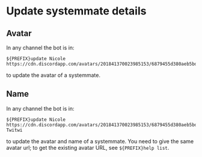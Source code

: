 # Update systemmate details

## Avatar

In any channel the bot is in:

```
${PREFIX}update Nicole https://cdn.discordapp.com/avatars/201841370023985153/6879455d380aeb5bd9ee87c02f873e99.png
```
to update the avatar of a systemmate.

## Name

In any channel the bot is in:

```
${PREFIX}update Nicole https://cdn.discordapp.com/avatars/201841370023985153/6879455d380aeb5bd9ee87c02f873e99.png Twitwi
```
to update the avatar and name of a systemmate. You need to give the same avatar url; to get the existing avatar URL, see `${PREFIX}help list`.
